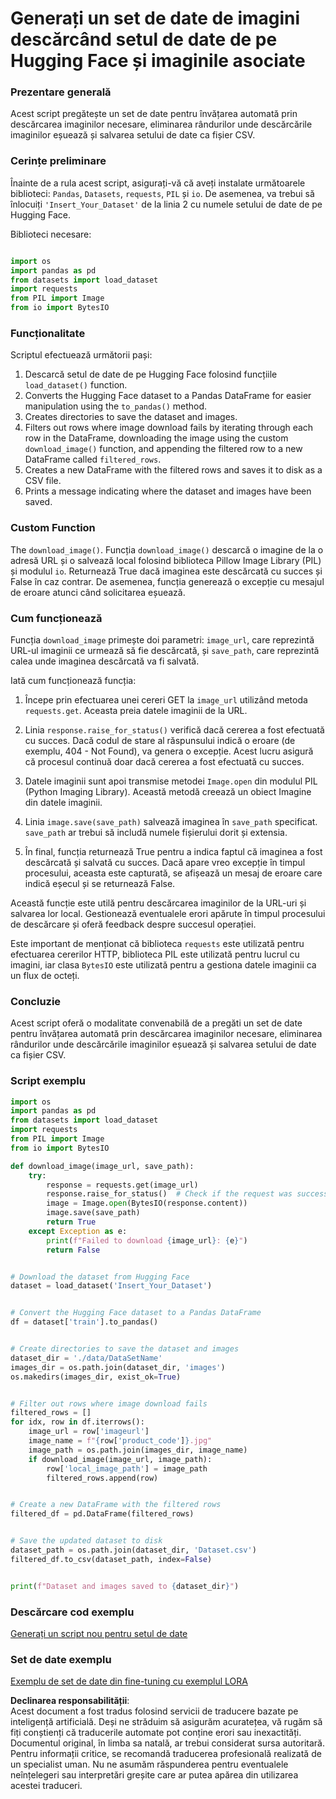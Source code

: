 # Generați un set de date de imagini descărcând setul de date de pe Hugging Face și imaginile asociate

### Prezentare generală

Acest script pregătește un set de date pentru învățarea automată prin descărcarea imaginilor necesare, eliminarea rândurilor unde descărcările imaginilor eșuează și salvarea setului de date ca fișier CSV.

### Cerințe preliminare

Înainte de a rula acest script, asigurați-vă că aveți instalate următoarele biblioteci: `Pandas`, `Datasets`, `requests`, `PIL` și `io`. De asemenea, va trebui să înlocuiți `'Insert_Your_Dataset'` de la linia 2 cu numele setului de date de pe Hugging Face.

Biblioteci necesare:

```python

import os
import pandas as pd
from datasets import load_dataset
import requests
from PIL import Image
from io import BytesIO
```

### Funcționalitate

Scriptul efectuează următorii pași:

1. Descarcă setul de date de pe Hugging Face folosind funcțiile `load_dataset()` function.
2. Converts the Hugging Face dataset to a Pandas DataFrame for easier manipulation using the `to_pandas()` method.
3. Creates directories to save the dataset and images.
4. Filters out rows where image download fails by iterating through each row in the DataFrame, downloading the image using the custom `download_image()` function, and appending the filtered row to a new DataFrame called `filtered_rows`.
5. Creates a new DataFrame with the filtered rows and saves it to disk as a CSV file.
6. Prints a message indicating where the dataset and images have been saved.

### Custom Function

The `download_image()`. Funcția `download_image()` descarcă o imagine de la o adresă URL și o salvează local folosind biblioteca Pillow Image Library (PIL) și modulul `io`. Returnează True dacă imaginea este descărcată cu succes și False în caz contrar. De asemenea, funcția generează o excepție cu mesajul de eroare atunci când solicitarea eșuează.

### Cum funcționează

Funcția `download_image` primește doi parametri: `image_url`, care reprezintă URL-ul imaginii ce urmează să fie descărcată, și `save_path`, care reprezintă calea unde imaginea descărcată va fi salvată.

Iată cum funcționează funcția:

1. Începe prin efectuarea unei cereri GET la `image_url` utilizând metoda `requests.get`. Aceasta preia datele imaginii de la URL.

2. Linia `response.raise_for_status()` verifică dacă cererea a fost efectuată cu succes. Dacă codul de stare al răspunsului indică o eroare (de exemplu, 404 - Not Found), va genera o excepție. Acest lucru asigură că procesul continuă doar dacă cererea a fost efectuată cu succes.

3. Datele imaginii sunt apoi transmise metodei `Image.open` din modulul PIL (Python Imaging Library). Această metodă creează un obiect Imagine din datele imaginii.

4. Linia `image.save(save_path)` salvează imaginea în `save_path` specificat. `save_path` ar trebui să includă numele fișierului dorit și extensia.

5. În final, funcția returnează True pentru a indica faptul că imaginea a fost descărcată și salvată cu succes. Dacă apare vreo excepție în timpul procesului, aceasta este capturată, se afișează un mesaj de eroare care indică eșecul și se returnează False.

Această funcție este utilă pentru descărcarea imaginilor de la URL-uri și salvarea lor local. Gestionează eventualele erori apărute în timpul procesului de descărcare și oferă feedback despre succesul operației.

Este important de menționat că biblioteca `requests` este utilizată pentru efectuarea cererilor HTTP, biblioteca PIL este utilizată pentru lucrul cu imagini, iar clasa `BytesIO` este utilizată pentru a gestiona datele imaginii ca un flux de octeți.

### Concluzie

Acest script oferă o modalitate convenabilă de a pregăti un set de date pentru învățarea automată prin descărcarea imaginilor necesare, eliminarea rândurilor unde descărcările imaginilor eșuează și salvarea setului de date ca fișier CSV.

### Script exemplu

```python
import os
import pandas as pd
from datasets import load_dataset
import requests
from PIL import Image
from io import BytesIO

def download_image(image_url, save_path):
    try:
        response = requests.get(image_url)
        response.raise_for_status()  # Check if the request was successful
        image = Image.open(BytesIO(response.content))
        image.save(save_path)
        return True
    except Exception as e:
        print(f"Failed to download {image_url}: {e}")
        return False


# Download the dataset from Hugging Face
dataset = load_dataset('Insert_Your_Dataset')


# Convert the Hugging Face dataset to a Pandas DataFrame
df = dataset['train'].to_pandas()


# Create directories to save the dataset and images
dataset_dir = './data/DataSetName'
images_dir = os.path.join(dataset_dir, 'images')
os.makedirs(images_dir, exist_ok=True)


# Filter out rows where image download fails
filtered_rows = []
for idx, row in df.iterrows():
    image_url = row['imageurl']
    image_name = f"{row['product_code']}.jpg"
    image_path = os.path.join(images_dir, image_name)
    if download_image(image_url, image_path):
        row['local_image_path'] = image_path
        filtered_rows.append(row)


# Create a new DataFrame with the filtered rows
filtered_df = pd.DataFrame(filtered_rows)


# Save the updated dataset to disk
dataset_path = os.path.join(dataset_dir, 'Dataset.csv')
filtered_df.to_csv(dataset_path, index=False)


print(f"Dataset and images saved to {dataset_dir}")
```

### Descărcare cod exemplu
[Generați un script nou pentru setul de date](../../../../code/04.Finetuning/generate_dataset.py)

### Set de date exemplu
[Exemplu de set de date din fine-tuning cu exemplul LORA](../../../../code/04.Finetuning/olive-ort-example/dataset/dataset-classification.json)

**Declinarea responsabilității**:  
Acest document a fost tradus folosind servicii de traducere bazate pe inteligență artificială. Deși ne străduim să asigurăm acuratețea, vă rugăm să fiți conștienți că traducerile automate pot conține erori sau inexactități. Documentul original, în limba sa natală, ar trebui considerat sursa autoritară. Pentru informații critice, se recomandă traducerea profesională realizată de un specialist uman. Nu ne asumăm răspunderea pentru eventualele neînțelegeri sau interpretări greșite care ar putea apărea din utilizarea acestei traduceri.
